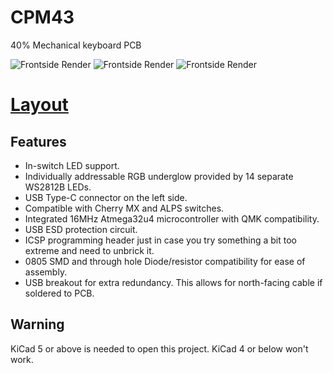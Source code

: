 # CPM43
40% Mechanical keyboard PCB

![Frontside Render](https://raw.githubusercontent.com/Gtrx0/cpm43/master/Renders/Render_Unpopulated_Front.png)
![Frontside Render](https://raw.githubusercontent.com/Gtrx0/cpm43/master/Renders/Render_tilted_populated_front.png)
![Frontside Render](https://raw.githubusercontent.com/Gtrx0/cpm43/master/Renders/Render_Populated_Back.png)
# [Layout](http://www.keyboard-layout-editor.com/#/gists/e3d0a9a1f7fb6537a82bb3f0c82ddf35)

## Features
* In-switch LED support.
* Individually addressable RGB underglow provided by 14 separate WS2812B LEDs.
* USB Type-C connector on the left side.
* Compatible with Cherry MX and ALPS switches. 
* Integrated 16MHz Atmega32u4 microcontroller with QMK compatibility.
* USB ESD protection circuit.
* ICSP programming header just in case you try something a bit too extreme and need to unbrick it.
* 0805 SMD and through hole Diode/resistor compatibility for ease of assembly.
* USB breakout for extra redundancy. This allows for north-facing cable if soldered to PCB.

## Warning
KiCad 5 or above is needed to open this project. KiCad 4 or below won't work.
